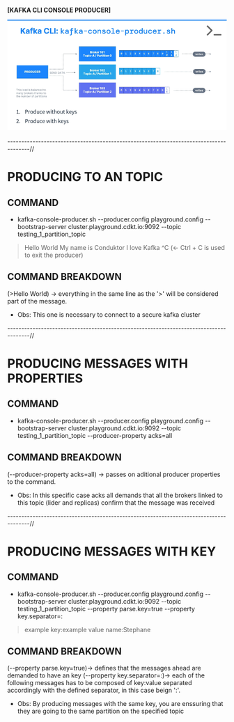 **[KAFKA CLI CONSOLE PRODUCER]**

![CLI_Console_Producer](../images/kafka_cli_console_producer.png)

--------------------------------------------------------------------------------------//

# PRODUCING TO AN TOPIC

## COMMAND
- kafka-console-producer.sh --producer.config playground.config --bootstrap-server cluster.playground.cdkt.io:9092 --topic testing_1_partition_topic

>Hello World
>My name is Conduktor
>I love Kafka
>^C  (<- Ctrl + C is used to exit the producer)

## COMMAND BREAKDOWN
(>Hello World) -> everything in the same line as the '>' will be considered part of the message.
* Obs: This one is necessary to connect to a secure kafka cluster

--------------------------------------------------------------------------------------//

# PRODUCING MESSAGES WITH PROPERTIES

## COMMAND
- kafka-console-producer.sh --producer.config playground.config --bootstrap-server cluster.playground.cdkt.io:9092 --topic testing_1_partition_topic --producer-property acks=all


## COMMAND BREAKDOWN
(--producer-property acks=all) -> passes on aditional producer properties to the command.
* Obs: In this specific case acks all demands that all the brokers linked to this topic (lider and replicas) confirm that the message was received

--------------------------------------------------------------------------------------//

# PRODUCING MESSAGES WITH KEY

## COMMAND
- kafka-console-producer.sh --producer.config playground.config --bootstrap-server cluster.playground.cdkt.io:9092 --topic testing_1_partition_topic --property parse.key=true --property key.separator=:
>example key:example value
>name:Stephane

## COMMAND BREAKDOWN
(--property parse.key=true)-> defines that the messages ahead are demanded to have an key
(--property key.separator=:)-> each of the following messages has to be composed of key:value separated accordingly with the defined separator, in this case beign ':'.

* Obs: By producing messages with the same key, you are enssuring that they are going to the same partition on the specified topic